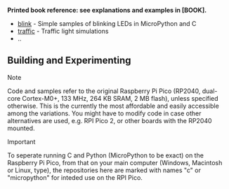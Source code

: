 
__Printed book reference: see explanations and examples in [BOOK].__

* [blink](./blink/)     - Simple samples of blinking LEDs in MicroPython and C
* [traffic](./traffic/) - Traffic light simulations
* ..

## Building and Experimenting

> [!NOTE]
> Code and samples refer to the original Raspberry Pi Pico (RP2040, dual-core Cortex-M0+,
> 133 MHz, 264 KB SRAM, 2 MB flash), unless specified otherwise.
> This is the currently the most affordable and easily accessible among the variations.
> You might have to modify code in case other alternatives are used, e.g. RPI Pico 2, or
> other boards with the RP2040 mounted.

> [!IMPORTANT]
> To seperate running C and Python (MicroPython to be exact) on the Raspberry Pi Pico,
> from that on your main computer (Windows, Macintosh or Linux, type), the repositories
> here are marked with names "c" or "micropython" for inteded use on the RPI Pico.
